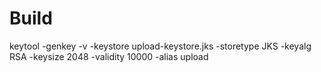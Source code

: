 # Build
keytool -genkey -v -keystore upload-keystore.jks -storetype JKS -keyalg RSA -keysize 2048 -validity 10000 -alias upload